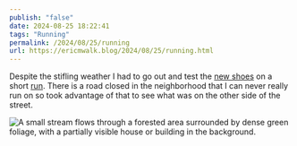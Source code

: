 ```yaml
---
publish: "false"
date: 2024-08-25 18:22:41
tags: "Running"
permalink: /2024/08/25/running
url: https://ericmwalk.blog/2024/08/25/running.html
---
```


Despite the stifling weather I had to go out and test the [new shoes](https://ericmwalk.blog/2024/08/25/new-running-shoe.html) on a short [run](https://strava.com/activities/12242787483). There is a road closed in the neighborhood that I can never really run on so took advantage of that to see what was on the other side of the street.

![A small stream flows through a forested area surrounded by dense green foliage, with a partially visible house or building in the background.](https://ericmwalk.blog/uploads/2024/img-1637.jpeg)
